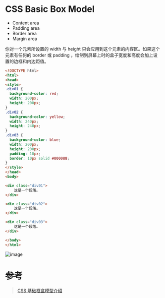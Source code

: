 # CSS Basic Box Model

* Content area
* Padding area
* Border area
* Margin area

你对一个元素所设置的 width 与 height 只会应用到这个元素的内容区。如果这个元素有任何的 border 或 padding ，绘制到屏幕上时的盒子宽度和高度会加上设置的边框和内边距值。

```html
<!DOCTYPE html>
<html>
<head>
<style> 
.div01 {
  background-color: red;
  width: 200px;
  height: 200px;
}
.div02 {
  background-color: yellow;
  width: 240px;
  height: 240px;
}
.div03 {
  background-color: blue;
  width: 200px;
  height: 200px;
  padding: 10px;
  border: 10px solid #000088;
}
</style>
</head>
<body>

<div class="div01">
	这是一个段落。
</div>

<div class="div02">
	这是一个段落。
</div>

<div class="div03">
	这是一个段落。
</div>

</body>
</html>
```

![image](https://user-images.githubusercontent.com/7960859/72031455-70c41200-32c7-11ea-849c-9c5a6767d7fd.png)

# 参考
> [CSS 基础框盒模型介绍](https://developer.mozilla.org/zh-CN/docs/Web/CSS/CSS_Box_Model/Introduction_to_the_CSS_box_model)
